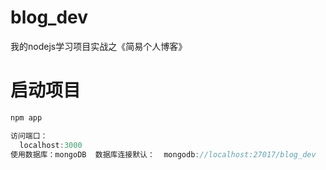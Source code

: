 # blog_dev
我的nodejs学习项目实战之《简易个人博客》

# 启动项目
```js
npm app

访问端口：
  localhost:3000
使用数据库：mongoDB  数据库连接默认：  mongodb://localhost:27017/blog_dev
